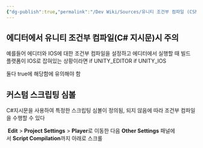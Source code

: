 ```yaml
---
{"dg-publish":true,"permalink":"/Dev Wiki/Sources/유니티 조건부 컴파일 (CSharp지시문, 전처리기) 관련/","noteIcon":"","created":"2024-09-18T17:59:01.000+09:00","updated":"2025-07-19T22:58:36.987+09:00"}
---
```


## 에디터에서 유니티 조건부 컴파일(C# 지시문)시 주의
예를들어 에디터와 IOS에 대한 조건부 컴파일을 설정하고 에디터에서 실행할 때 빌드 플랫폼이 IOS로 잡혀있는 상황이라면
if UNITY_EDITOR
if UNITY_IOS

둘다 true에 해당함에 유의해야 함

## 커스텀 스크립팅 심볼
C#지시문을 사용하여 특정한 스크립팅 심볼이 정의됨, 되지 않음에 따라 조건부 컴파일을 수행할 수 있다

 **Edit** > **Project Settings** > **Player**로 이동한 다음 **Other Settings** 패널에서 **Script Compilation**까지 아래로 스크롤